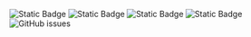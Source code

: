![Static Badge](https://img.shields.io/badge/blacklists-60-000000) ![Static Badge](https://img.shields.io/badge/blacklisted-2670560-cc0000) ![Static Badge](https://img.shields.io/badge/whitelisted-2245-00CC00) ![Static Badge](https://img.shields.io/badge/streaming_blacklist-28107-000000) ![GitHub issues](https://img.shields.io/github/issues/fabriziosalmi/blacklists)
